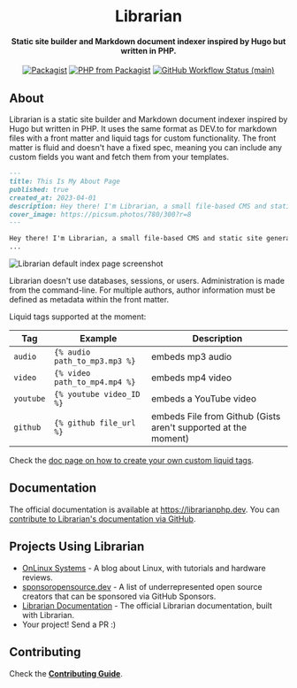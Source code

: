 <div align="center">
    <h1>Librarian</h1>
    <h4>Static site builder and Markdown document indexer inspired by Hugo but written in PHP.</h4>
</div>

<p align="center">
    <a href="https://packagist.org/packages/librarianphp/librarian"><img src="https://img.shields.io/packagist/v/librarianphp/librarian.svg?style=flat-square" alt="Packagist"></a>
    <a href="https://packagist.org/packages/librarianphp/librarian"><img src="https://img.shields.io/packagist/php-v/librarianphp/librarian.svg?style=flat-square" alt="PHP from Packagist"></a>
    <a href="https://github.com/librarianphp/librarian/actions"><img alt="GitHub Workflow Status (main)" src="https://img.shields.io/github/actions/workflow/status/librarianphp/librarian/php.yml?branch=main&label=Tests"> </a>
</p>

## About

Librarian is a static site builder and Markdown document indexer inspired by Hugo but written in PHP. It uses the same format as DEV.to for markdown files with a front matter and liquid tags for custom functionality.
The front matter is fluid and doesn't have a fixed spec, meaning you can include any custom fields you want and fetch them from your templates.

```markdown
---
title: This Is My About Page
published: true
created_at: 2023-04-01
description: Hey there! I'm Librarian, a small file-based CMS and static site generator created in PHP, on top of Minicli.
cover_image: https://picsum.photos/780/300?r=8
---

Hey there! I'm Librarian, a small file-based CMS and static site generator created in PHP, on top of Minicli. I don't use a database, I don't have a control panel, or users. Everything is pulled from static content in my content dir.
...
```
![Librarian default index page screenshot](https://librarianphp.dev/img/librarian_default_page.png)

Librarian doesn't use databases, sessions, or users. Administration is made from the command-line.
For multiple authors, author information must be defined as metadata within the front matter.

Liquid tags supported at the moment:

| Tag | Example | Description |
|-----|---------|-------------|
| `audio` | `{% audio path_to_mp3.mp3 %}` | embeds mp3 audio |
| `video` | `{% video path_to_mp4.mp4 %}` | embeds mp4 video |
| `youtube` | `{% youtube video_ID %}` | embeds a YouTube video |
| `github` | `{% github file_url %}` | embeds File from Github (Gists aren't supported at the moment) |

Check the [doc page on how to create your own custom liquid tags](https://librarianphp.dev/customizing-librarian/custom-liquid-tags/).

## Documentation

The official documentation is available at https://librarianphp.dev. You can [contribute to Librarian's documentation via GitHub](https://github.com/librarianphp/docs).

## Projects Using Librarian

- [OnLinux Systems](https://onlinux.systems) - A blog about Linux, with tutorials and hardware reviews.
- [sponsoropensource.dev](https://sponsoropensource.dev) - A list of underrepresented open source creators that can be sponsored via GitHub Sponsors.
- [Librarian Documentation](https://librarianphp.dev) - The official Librarian documentation, built with Librarian.
- Your project! Send a PR :)

## Contributing

Check the **[Contributing Guide](CONTRIBUTING.md)**.
